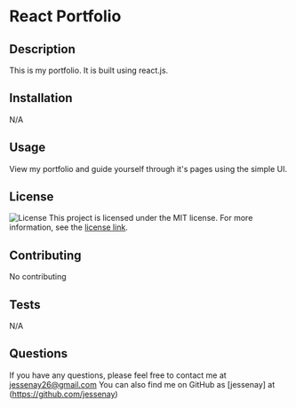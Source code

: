 
  # React Portfolio
  
  ## Description
  This is my portfolio. It is built using react.js.
  
  
  ## Installation
  N/A
  
  ## Usage
  View my portfolio and guide yourself through it's pages using the simple UI.
  
  ## License
  ![License](https://img.shields.io/badge/license-MIT-blue.svg)
  This project is licensed under the MIT license. For more information, see the [license link](https://opensource.org/licenses/MIT).
  
  ## Contributing
  No contributing
  
  ## Tests
  N/A
  
  ## Questions
  If you have any questions, please feel free to contact me at jessenay26@gmail.com
  You can also find me on GitHub as [jessenay] at (https://github.com/jessenay)
    